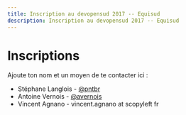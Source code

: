 ```yaml
---
title: Inscription au devopensud 2017 -- Equisud
description: Inscription au devopensud 2017 -- Equisud
---
```


# Inscriptions

Ajoute ton nom et un moyen de te contacter ici :
- Stéphane Langlois - [@pntbr](https://mamot.fr/@pntbr)
- Antoine Vernois - [@avernois](https://twitter.com/avernois)
- Vincent Agnano - vincent.agnano at scopyleft fr